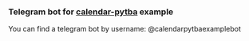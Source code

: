 ### Telegram bot for [calendar-pytba](https://github.com/pavelan0khin/calendar-pytba) example

You can find a telegram bot by username: @calendarpytbaexamplebot